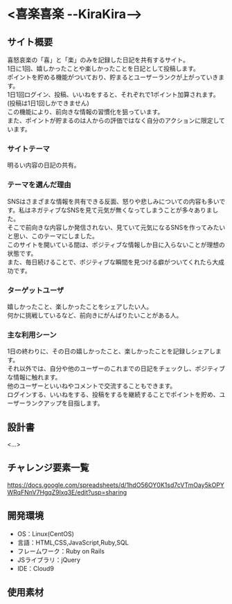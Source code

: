 # <喜楽喜楽 --KiraKira-->

## サイト概要
喜怒哀楽の「喜」と「楽」のみを記録した日記を共有するサイト。  
1日に1回、嬉しかったことや楽しかったことを日記として投稿します。  
ポイントを貯める機能がついており、貯まるとユーザーランクが上がっていきます。  
1日1回ログイン、投稿、いいねをすると、それぞれで1ポイント加算されます。(投稿は1日1回しかできません)  
この機能により、前向きな情報の習慣化を狙っています。  
また、ポイントが貯まるのは人からの評価ではなく自分のアクションに限定しています。

### サイトテーマ
明るい内容の日記の共有。

### テーマを選んだ理由
SNSはさまざまな情報を共有できる反面、怒りや悲しみについての内容も多いです。私はネガティブなSNSを見て元気が無くなってしまうことが多々ありました。  
そこで前向きな内容しか発信されない、見ていて元気になるSNSを作ってみたいと思い、このテーマにしました。  
このサイトを開いている間は、ポジティブな情報しか目に入らないことが理想の状態です。  
また、毎日続けることで、ポジティブな瞬間を見つける癖がついてくれたら大成功です。

### ターゲットユーザ
嬉しかったこと、楽しかったことをシェアしたい人。  
何かに挑戦しているなど、前向きにがんばりたいことがある人。

### 主な利用シーン
1日の終わりに、その日の嬉しかったこと、楽しかったことを記録しシェアします。  
それ以外では、自分や他のユーザーのこれまでの日記をチェックし、ポジティブな情報に触れます。  
他のユーザーといいねやコメントで交流することもできます。  
ログインする、いいねをする、投稿をするを継続することでポイントを貯め、ユーザーランクアップを目指します。

## 設計書
<...>

## チャレンジ要素一覧
<https://docs.google.com/spreadsheets/d/1hdO56OY0K1sd7cVTmOay5kOPYWRqFNnV7HgqZ9lxq3E/edit?usp=sharing>

## 開発環境
- OS：Linux(CentOS)
- 言語：HTML,CSS,JavaScript,Ruby,SQL
- フレームワーク：Ruby on Rails
- JSライブラリ：jQuery
- IDE：Cloud9

## 使用素材
